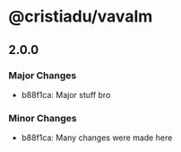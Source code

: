 # @cristiadu/vavalm

## 2.0.0

### Major Changes

- b88f1ca: Major stuff bro

### Minor Changes

- b88f1ca: Many changes were made here
